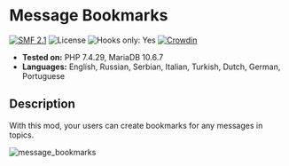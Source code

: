 # Message Bookmarks
[![SMF 2.1](https://img.shields.io/badge/SMF-2.1-ed6033.svg?style=flat)](https://github.com/SimpleMachines/SMF2.1)
![License](https://img.shields.io/github/license/dragomano/message-bookmarks)
![Hooks only: Yes](https://img.shields.io/badge/Hooks%20only-YES-blue)
[![Crowdin](https://badges.crowdin.net/message-bookmarks/localized.svg)](https://crowdin.com/project/message-bookmarks)

* **Tested on:** PHP 7.4.29, MariaDB 10.6.7
* **Languages:** English, Russian, Serbian, Italian, Turkish, Dutch, German, Portuguese

## Description
With this mod, your users can create bookmarks for any messages in topics.

![message_bookmarks](https://user-images.githubusercontent.com/229402/157391488-41fc924c-8cbd-4d6c-b54f-7ef8a6482ba1.png)
